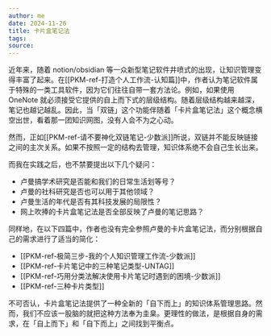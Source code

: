 ```yaml
---
author: me
date: 2024-11-26
title: 卡片盒笔记法
tags:
source: 
---
```


近年来，随着 notion/obsidian 等一众新型笔记软件井喷式的出现，让知识管理变得丰富了起来。在[[PKM-ref-打造个人工作流-认知篇]]中，作者认为笔记软件属于特殊的一类工具软件，因为它们往往自带一套方法论。例如，如果使用 OneNote 就必须接受它提供的自上而下式的层级结构。随着层级结构越来越深，笔记也越记越乱。因此，当「双链」这个功能伴随着「卡片盒笔记法」这个概念横空出世，看着那一团知识网图，没有人会不为之心动。

然而，正如[[PKM-ref-请不要神化双链笔记-少数派]]所说，双链并不能反映链接之间的主次关系。如果不按照一定的结构去管理，知识体系绝不会自己生长出来。

而我在实践之后，也不禁要提出以下几个疑问：

- 卢曼搞学术研究是否能和我们的日常生活划等号？
- 卢曼的社科研究是否也可以用于其他领域？
- 卢曼生活的年代是否有其科技发展的局限性？
- 网上吹捧的卡片盒笔记法是否全部反映了卢曼的笔记思路？

同样地，在以下四篇中，作者也没有完全参照卢曼的卡片盒笔记法，而分别根据自己的需求进行了适当的简化：

- [[PKM-ref-极简三步-我的个人知识管理工作流-少数派]]
- [[PKM-ref-卡片笔记中的三种笔记类型-UNTAG]]
- [[PKM-ref-巧用分类法解决使用卡片笔记时遇到的困境-少数派]]
- [[PKM-ref-三种卡片类型]]

不可否认，卡片盒笔记法提供了一种全新的「自下而上」的知识体系管理思路。然而，我们不应该一股脑的就把这种方法奉为圭臬。更理性的做法，是根据自身的需求，在「自上而下」和「自下而上」之间找到平衡点。
